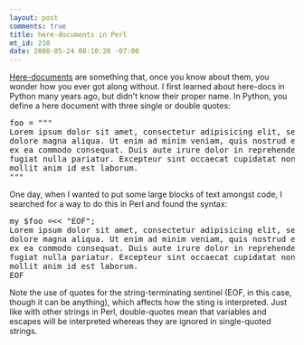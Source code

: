 ```yaml
--- 
layout: post
comments: true
title: here-documents in Perl
mt_id: 210
date: 2008-05-24 08:10:20 -07:00
---
```

[Here-documents](http://en.wikipedia.org/wiki/Here_document) are something that, once you know about them, you wonder how you ever got along without.  I first learned about here-docs in Python many years ago, but didn't know their proper name.  In Python, you define a here document with three single or double quotes:

<pre class="brush: python;">foo = """
Lorem ipsum dolor sit amet, consectetur adipisicing elit, sed do eiusmod tempor incididunt ut labore et
dolore magna aliqua. Ut enim ad minim veniam, quis nostrud exercitation ullamco laboris nisi ut aliquip 
ex ea commodo consequat. Duis aute irure dolor in reprehenderit in voluptate velit esse cillum dolore eu 
fugiat nulla pariatur. Excepteur sint occaecat cupidatat non proident, sunt in culpa qui officia deserunt 
mollit anim id est laborum.
"""</pre>

One day, when I wanted to put some large blocks of text amongst code, I searched for a way to do this in Perl and found the syntax:
<pre class="brush: perl;">my $foo =<< "EOF";
Lorem ipsum dolor sit amet, consectetur adipisicing elit, sed do eiusmod tempor incididunt ut labore et 
dolore magna aliqua. Ut enim ad minim veniam, quis nostrud exercitation ullamco laboris nisi ut aliquip 
ex ea commodo consequat. Duis aute irure dolor in reprehenderit in voluptate velit esse cillum dolore eu 
fugiat nulla pariatur. Excepteur sint occaecat cupidatat non proident, sunt in culpa qui officia deserunt 
mollit anim id est laborum.
EOF</pre>
Note the use of quotes for the string-terminating sentinel (EOF, in this case, though it can be anything), which affects how the sting is interpreted.  Just like with other strings in Perl, double-quotes mean that variables and escapes will be interpreted whereas they are ignored in single-quoted strings.
